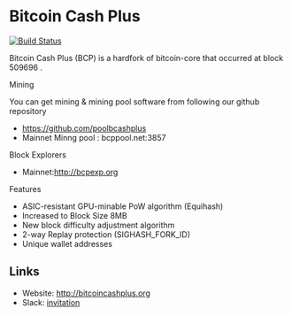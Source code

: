 # Bitcoin Cash Plus 

[![Build Status](https://travis-ci.org/bitcoincashplus/bitcoincashplus.svg?branch=master)](https://travis-ci.org/bitcoincashplus/bitcoincashplus)

Bitcoin Cash Plus (BCP) is a hardfork of bitcoin-core that occurred at block 509696 .


Mining

You can get mining & mining pool software from following our github repository
* https://github.com/poolbcashplus
* Mainnet Minng pool : bcppool.net:3857


Block  Explorers
* Mainnet:http://bcpexp.org 
 
Features

* ASIC-resistant GPU-minable PoW algorithm (Equihash)
* Increased to Block Size 8MB
* New block difficulty adjustment algorithm
* 2-way Replay protection (SIGHASH_FORK_ID)
* Unique wallet addresses
## Links
* Website: http://bitcoincashplus.org
* Slack: [invitation](https://slackpass.io/bitcoincashplus)
